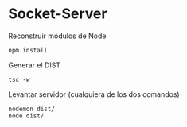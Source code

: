 <!-- @format -->

# Socket-Server

Reconstruir módulos de Node

```
npm install
```

Generar el DIST

```
tsc -w
```

Levantar servidor (cualquiera de los dos comandos)

```
nodemon dist/
node dist/
```
